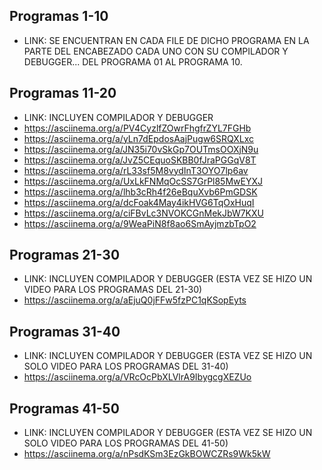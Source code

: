 ## Programas 1-10
- LINK: SE ENCUENTRAN EN CADA FILE DE DICHO PROGRAMA EN LA PARTE DEL ENCABEZADO CADA UNO CON SU COMPILADOR Y DEBUGGER... DEL PROGRAMA 01 AL PROGRAMA 10.

## Programas 11-20
- LINK: INCLUYEN COMPILADOR Y DEBUGGER
- https://asciinema.org/a/PV4CyzlfZOwrFhgfrZYL7FGHb
- https://asciinema.org/a/yLn7dEpdosAajPugw6SRQXLxc
- https://asciinema.org/a/JN35i70vSkGp7OUTmsOOXjN9u
- https://asciinema.org/a/JvZ5CEquoSKBB0fJraPGGqV8T
- https://asciinema.org/a/rL33sf5M8vydInT3OYO7lp6av
- https://asciinema.org/a/UxLkFNMqOcSS7GrPl85MwEYXJ
- https://asciinema.org/a/lhb3cRh4f26eBquXvb6PmGDSK
- https://asciinema.org/a/dcFoak4May4ikHVG6TqOxHuqI
- https://asciinema.org/a/ciFBvLc3NVOKCGnMekJbW7KXU
- https://asciinema.org/a/9WeaPiN8f8ao6SmAyjmzbTpO2

## Programas 21-30
- LINK: INCLUYEN COMPILADOR Y DEBUGGER (ESTA VEZ SE HIZO UN VIDEO PARA LOS PROGRAMAS DEL 21-30)
- https://asciinema.org/a/aEjuQ0jFFw5fzPC1qKSopEyts

## Programas 31-40
- LINK: INCLUYEN COMPILADOR Y DEBUGGER (ESTA VEZ SE HIZO UN SOLO VIDEO PARA LOS PROGRAMAS DEL 31-40)
- https://asciinema.org/a/VRcOcPbXLVlrA9IbygcgXEZUo

## Programas 41-50
- LINK: INCLUYEN COMPILADOR Y DEBUGGER (ESTA VEZ SE HIZO UN SOLO VIDEO PARA LOS PROGRAMAS DEL 41-50)
- https://asciinema.org/a/nPsdKSm3EzGkBOWCZRs9Wk5kW
